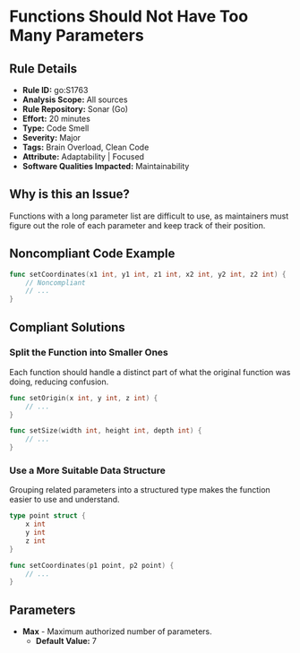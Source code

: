 # Functions Should Not Have Too Many Parameters

## Rule Details

- **Rule ID:** go:S1763  
- **Analysis Scope:** All sources  
- **Rule Repository:** Sonar (Go)  
- **Effort:** 20 minutes  
- **Type:** Code Smell  
- **Severity:** Major  
- **Tags:** Brain Overload, Clean Code  
- **Attribute:** Adaptability | Focused  
- **Software Qualities Impacted:** Maintainability  

## Why is this an Issue?

Functions with a long parameter list are difficult to use, as maintainers must figure out the role of each parameter and keep track of their position.

## Noncompliant Code Example

```go
func setCoordinates(x1 int, y1 int, z1 int, x2 int, y2 int, z2 int) { 
    // Noncompliant
    // ...
}
```

## Compliant Solutions

### Split the Function into Smaller Ones

Each function should handle a distinct part of what the original function was doing, reducing confusion.

```go
func setOrigin(x int, y int, z int) { 
    // ...
}

func setSize(width int, height int, depth int) { 
    // ...
}
```

### Use a More Suitable Data Structure

Grouping related parameters into a structured type makes the function easier to use and understand.

```go
type point struct {
    x int
    y int
    z int
}

func setCoordinates(p1 point, p2 point) { 
    // ...
}
```

## Parameters

- **Max** - Maximum authorized number of parameters.  
  - **Default Value:** 7  

